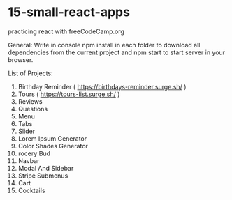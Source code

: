# 15-small-react-apps
practicing react with freeCodeCamp.org


General:
Write in console npm install in each folder to download all dependencies from the current project and npm start to start server in your browser.

List of Projects:

1. Birthday Reminder ( https://birthdays-reminder.surge.sh/ ) 
2. Tours ( https://tours-list.surge.sh/ )
3. Reviews
4. Questions
5. Menu
6. Tabs
7. Slider
8. Lorem Ipsum Generator
9. Color Shades Generator
10. rocery Bud
11. Navbar
12. Modal And Sidebar
13. Stripe Submenus
14. Cart
15. Cocktails

